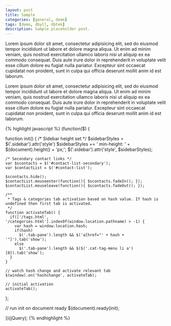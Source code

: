 ```yaml
---
layout: post
title: Sample
categories: [general, demo]
tags: [demo, dbyll, dbtek]
description: Sample placeholder post.
---
```


Lorem ipsum dolor sit amet, consectetur adipisicing elit, sed do eiusmod tempor incididunt ut labore et dolore magna aliqua. Ut enim ad minim veniam, quis nostrud exercitation ullamco laboris nisi ut aliquip ex ea commodo consequat. Duis aute irure dolor in reprehenderit in voluptate velit esse cillum dolore eu fugiat nulla pariatur. Excepteur sint occaecat cupidatat non proident, sunt in culpa qui officia deserunt mollit anim id est laborum.

Lorem ipsum dolor sit amet, consectetur adipisicing elit, sed do eiusmod tempor incididunt ut labore et dolore magna aliqua. Ut enim ad minim veniam, quis nostrud exercitation ullamco laboris nisi ut aliquip ex ea commodo consequat. Duis aute irure dolor in reprehenderit in voluptate velit esse cillum dolore eu fugiat nulla pariatur. Excepteur sint occaecat cupidatat non proident, sunt in culpa qui officia deserunt mollit anim id est laborum.

{% highlight javascript %}
(function($) {

 function init() {
    /* Sidebar height set */
    $sidebarStyles = $('.sidebar').attr('style')
    $sidebarStyles += ' min-height: ' + $(document).height() + 'px;';
    $('.sidebar').attr('style', $sidebarStyles);

    /* Secondary contact links */
    var $scontacts = $('#contact-list-secondary');
    var $contactList = $('#contact-list');

    $scontacts.hide();
    $contactList.mouseenter(function(){ $scontacts.fadeIn(); });
    $contactList.mouseleave(function(){ $scontacts.fadeOut(); });

    /**
     * Tags & categories tab activation based on hash value. If hash is undefined then first tab is activated.
     */
    function activateTab() {
      if(['/tags.html', '/categories.html'].indexOf(window.location.pathname) > -1) {
        var hash = window.location.hash;
        if(hash)
          $('.tab-pane').length && $('a[href="' + hash + '"]').tab('show');
        else
          $('.tab-pane').length && $($('.cat-tag-menu li a')[0]).tab('show');
      }
    }

    // watch hash change and activate relevant tab
    $(window).on('hashchange', activateTab);

    // initial activation
    activateTab();
  };

  // run init on document ready
  $(document).ready(init);

})(jQuery);
{% endhighlight %}
